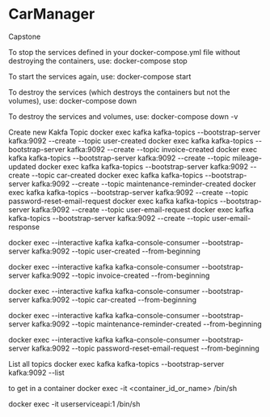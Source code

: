 # CarManager
Capstone


To stop the services defined in your docker-compose.yml file without destroying the containers, use:
docker-compose stop

To start the services again, use:
docker-compose start

To destroy the services (which destroys the containers but not the volumes), use:
docker-compose down

To destroy the services and volumes, use:
docker-compose down -v



Create new Kakfa Topic
docker exec kafka kafka-topics --bootstrap-server kafka:9092 --create --topic user-created
docker exec kafka kafka-topics --bootstrap-server kafka:9092 --create --topic invoice-created
docker exec kafka kafka-topics --bootstrap-server kafka:9092 --create --topic mileage-updated
docker exec kafka kafka-topics --bootstrap-server kafka:9092 --create --topic car-created
docker exec kafka kafka-topics --bootstrap-server kafka:9092 --create --topic maintenance-reminder-created
docker exec kafka kafka-topics --bootstrap-server kafka:9092 --create --topic password-reset-email-request
docker exec kafka kafka-topics --bootstrap-server kafka:9092 --create --topic user-email-request
docker exec kafka kafka-topics --bootstrap-server kafka:9092 --create --topic user-email-response



docker exec --interactive kafka kafka-console-consumer --bootstrap-server kafka:9092 --topic user-created --from-beginning

docker exec --interactive kafka kafka-console-consumer --bootstrap-server kafka:9092 --topic invoice-created --from-beginning

docker exec --interactive kafka kafka-console-consumer --bootstrap-server kafka:9092 --topic car-created --from-beginning

docker exec --interactive kafka kafka-console-consumer --bootstrap-server kafka:9092 --topic maintenance-reminder-created --from-beginning

docker exec --interactive kafka kafka-console-consumer --bootstrap-server kafka:9092 --topic password-reset-email-request --from-beginning


List all topics
docker exec kafka kafka-topics --bootstrap-server kafka:9092 --list

to get in a container
docker exec -it <container_id_or_name> /bin/sh

docker exec -it userserviceapi:1 /bin/sh





